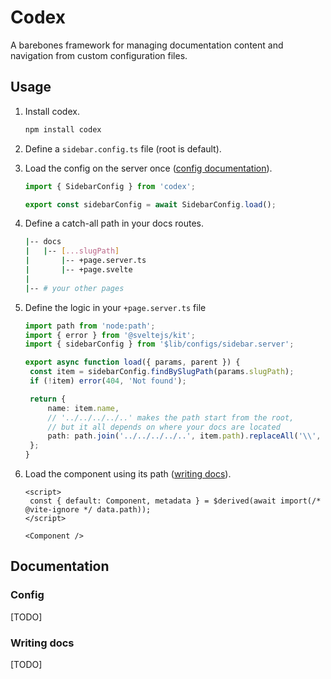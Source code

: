 # Codex

A barebones framework for managing documentation content and navigation from custom configuration files.

## Usage

1. Install codex.

   ```bash
   npm install codex
   ```

2. Define a `sidebar.config.ts` file (root is default).

3. Load the config on the server once ([config documentation](#config)).

   ```ts
   import { SidebarConfig } from 'codex';

   export const sidebarConfig = await SidebarConfig.load();
   ```

4. Define a catch-all path in your docs routes.

   ```bash
   |-- docs
   |   |-- [...slugPath]
   |       |-- +page.server.ts
   |       |-- +page.svelte
   |
   |-- # your other pages
   ```

5. Define the logic in your `+page.server.ts` file

   ```ts
   import path from 'node:path';
   import { error } from '@sveltejs/kit';
   import { sidebarConfig } from '$lib/configs/sidebar.server';

   export async function load({ params, parent }) {
   	const item = sidebarConfig.findBySlugPath(params.slugPath);
   	if (!item) error(404, 'Not found');

   	return {
   		name: item.name,
   		// '../../../../..' makes the path start from the root,
   		// but it all depends on where your docs are located
   		path: path.join('../../../../..', item.path).replaceAll('\\', '/')
   	};
   }
   ```

6. Load the component using its path ([writing docs](#writing-docs)).

   ```svelte
   <script>
   	const { default: Component, metadata } = $derived(await import(/* @vite-ignore */ data.path));
   </script>

   <Component />
   ```

## Documentation

### Config

[TODO]

### Writing docs

[TODO]
